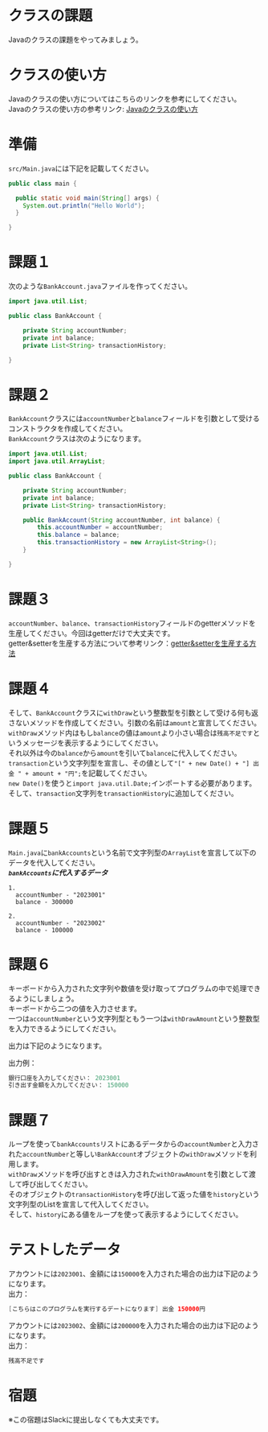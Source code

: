 # クラスの課題

Javaのクラスの課題をやってみましょう。

# クラスの使い方

Javaのクラスの使い方についてはこちらのリンクを参考にしてください。   
Javaのクラスの使い方の参考リンク: [Javaのクラスの使い方]()

# 準備

`src/Main.java`には下記を記載してください。

```java
public class main {

  public static void main(String[] args) {
    System.out.println("Hello World");
  }

}
```

# 課題１

次のような`BankAccount.java`ファイルを作ってください。

```java
import java.util.List;

public class BankAccount {

    private String accountNumber;
    private int balance;
    private List<String> transactionHistory;

}
```

# 課題２

`BankAccount`クラスには`accountNumber`と`balance`フィールドを引数として受けるコンストラクタを作成してください。   
`BankAccount`クラスは次のようになります。

```java
import java.util.List;
import java.util.ArrayList;

public class BankAccount {

    private String accountNumber;
    private int balance;
    private List<String> transactionHistory;

    public BankAccount(String accountNumber, int balance) {
        this.accountNumber = accountNumber;
        this.balance = balance;
        this.transactionHistory = new ArrayList<String>();
    }

}
```

# 課題３

`accountNumber`、`balance`、`transactionHistory`フィールドのgetterメソッドを生産してください。今回はgetterだけで大丈夫です。   
getter&setterを生産する方法について参考リンク：[getter&setterを生産する方法](https://www.jetbrains.com/help/idea/generating-code.html#generate-getters-setters)

# 課題４

そして、`BankAccount`クラスに`withDraw`という整数型を引数として受ける何も返さないメソッドを作成してください。引数の名前は`amount`と宣言してください。   
`withDraw`メソッド内はもし`balance`の値は`amount`より小さい場合は`残高不足です`というメッセージを表示するようにしてください。   
それ以外は今の`balance`から`amount`を引いて`balance`に代入してください。   
`transaction`という文字列型を宣言し、その値として`"[" + new Date() + "] 出金 " + amount + "円";`を記載してください。   
`new Date()`を使うと`import java.util.Date;`インポートする必要があります。   
そして、`transaction`文字列を`transactionHistory`に追加してください。

# 課題５

`Main.java`に`bankAccounts`という名前で文字列型の`ArrayList`を宣言して以下のデータを代入してください。   
***`bankAccounts`に代入するデータ***   
```
1. 
  accountNumber - "2023001"
  balance - 300000

2. 
  accountNumber - "2023002"
  balance - 100000
```

# 課題６

キーボードから入力された文字列や数値を受け取ってプログラムの中で処理できるようにしましょう。   
キーボードから二つの値を入力させます。   
一つは`accountNumber`という文字列型ともう一つは`withDrawAmount`という整数型を入力できるようにしてください。   

出力は下記のようになります。   

出力例：

```java
銀行口座を入力してください： 2023001
引き出す金額を入力してください： 150000
```

# 課題７
  
ループを使って`bankAccounts`リストにあるデータからの`accountNumber`と入力された`accountNumber`と等しい`BankAccount`オブジェクトの`withDraw`メソッドを利用します。   
`withDraw`メソッドを呼び出すときは入力された`withDrawAmount`を引数として渡して呼び出してください。   
そのオブジェクトの`transactionHistory`を呼び出して返った値を`history`という文字列型のListを宣言して代入してください。   
そして、`history`にある値をループを使って表示するようにしてください。   

# テストしたデータ

アカウントには`2023001`、金額には`150000`を入力された場合の出力は下記のようになります。   
出力：

```java
[こちらはこのプログラムを実行するデートになります] 出金 150000円
```

アカウントには`2023002`、金額には`200000`を入力された場合の出力は下記のようになります。   
出力：

```java
残高不足です
```

# 宿題

※この宿題はSlackに提出しなくても大丈夫です。
